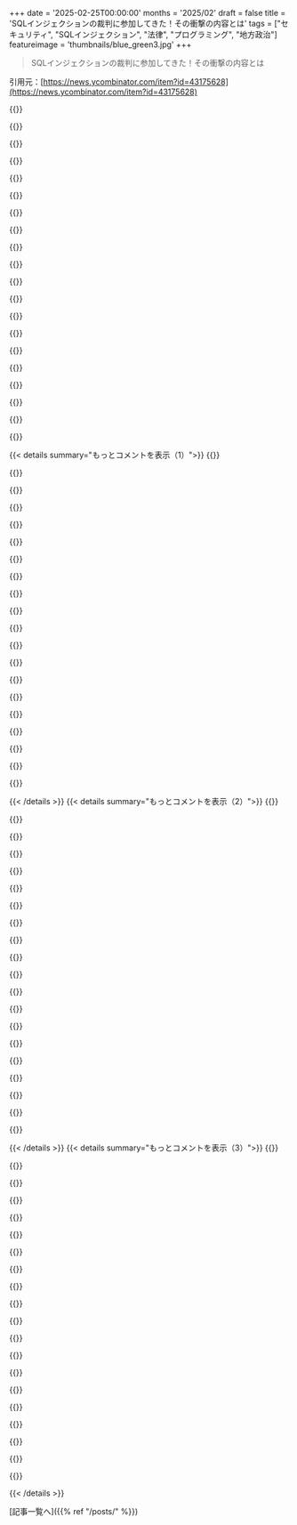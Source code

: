 +++
date = '2025-02-25T00:00:00'
months = '2025/02'
draft = false
title = 'SQLインジェクションの裁判に参加してきた！その衝撃の内容とは'
tags = ["セキュリティ", "SQLインジェクション", "法律", "プログラミング", "地方政治"]
featureimage = 'thumbnails/blue_green3.jpg'
+++

> SQLインジェクションの裁判に参加してきた！その衝撃の内容とは

引用元：[https://news.ycombinator.com/item?id=43175628](https://news.ycombinator.com/item?id=43175628)

{{<matomeQuote body="みんなこんにちは、私がこの訴訟の原告です。今、tptacekの投稿に関連した記事を作成中です！すぐに準備する予定ですが、その間に質問があれば気軽にどうぞね。待っている間にこの古い投稿もチェックしてみて： https://mchap.io/that-time-the-city-of-seattle-accidentally-..." userName="chaps" createdAt="2025-02-25T19:39:56" color="#ff5733">}}

{{<matomeQuote body="Matt、君は本当に素晴らしい仕事をしてるよ。でもMattは技術的に負けたこともあるので、特に代表なしで市に対抗するのはとんでもない困難だってことをよく考えてね。法律を変える提案には賛成だよ。イリノイ州ではFOIA法の改正の歴史があるけど、開示の保護を強化する方向の変更も多いから注意が必要だよ。負けた組織には強い罰則が必要だね。イリノイ州では5000ドルの民事罰に制限されてるからね。" userName="qingcharles" createdAt="2025-02-26T00:54:58" color="#ff5733">}}

{{<matomeQuote body="負けた公共団体も法的手数料を負担することになるから、かなりの金額になる可能性がある。ただ、公共団体は誰かの金で運営されてるから、本当に警告できるのは、どれだけ彼らの時間を法的行動で食いつぶせるかってところだよ。" userName="tptacek" createdAt="2025-02-26T01:22:51" color="">}}

{{<matomeQuote body="カラム名を知っても攻撃者にとって助けにならないという主張が理解できないよ。特にワイルドカードを許可してないデータベースでは、’); SELECT col FROM logins’ができることを知ってれば、カラム名を推測しなくて済むから楽になると思うんだけど。" userName="dataflow" createdAt="2025-02-25T23:00:01" color="">}}

{{<matomeQuote body="常に`SELECT table_name, column_name, data_type FROM information_schema.columns`を使えるよ。それはSQL標準の一部だからね。<br>一般的にSQLインジェクションがあれば、試行回数は多いから、1回でロックアウトされることはないよ。SELECT {id,userid,user_id,uid} FROM {user,users,login,logins,customer,customer}`の全ての組み合わせに限界があるから、役立つ情報を見つけることができると思うよ。" userName="tczMUFlmoNk" createdAt="2025-02-25T23:25:11" color="#785bff">}}

{{<matomeQuote body="＞ いつでも`SELECT table_name, column_name, data_type FROM information_schema.columns`ができるって？私のデータベースは“no such table: information_schema.columns”と言ってるよ。もし私のデータベースがその機能を完全に無効にしてたらどうなるの？<br>さらに、SQLがここに含まれてるのかな？他のインジェクション“機能”を持つデータベースはスキーマを持ってるはずじゃない？" userName="dataflow" createdAt="2025-02-26T07:44:04" color="">}}

{{<matomeQuote body="＞ 常にそれができる？今私はそれを試したけど、私のデータベースは“no such table: information_schema.columns”と言ったよ。攻撃者は一度の試みであきらめないよ。使用しているデータベースソフトによって異なるから、最初のステップはSQLiを見つけた後にデータベースソフトを特定することだよ。<br>もし私のデータベースがこの機能を完全に無効にしてたら？" userName="lyu07282" createdAt="2025-02-26T08:37:18" color="">}}

{{<matomeQuote body="確かに、様々な方法で無効にできるし、役割やユーザーに応じて設定できるよ。" userName="spoaceman7777" createdAt="2025-02-26T09:45:51" color="">}}

{{<matomeQuote body="いいポイントだね、実際に存在しないカラムを選択するユーザーをロックアウトすることでデータベースを強化したことがある人はいるのかな？こうすれば生産に影響してしまうかもしれないが、誰かが君のデータベースでクエリを実行しているなら、それを考慮する価値があると思う。" userName="zachrip" createdAt="2025-02-25T23:52:27" color="#ff5c5c">}}

{{<matomeQuote body="表面的にはすごく魅力的なアイデアだね。まるで“たとえドアを開けっぱなしにしても、君は入るべきじゃない”って感じだね。" userName="Waterluvian" createdAt="2025-02-26T00:17:37" color="">}}

{{<matomeQuote body="優秀なDBAはアカウントのアクセスを制限して情報スキーマにアクセスできなくするよ。その環境では、DBAはしっかりしてるけどWeb開発者は緩いってのは想像しやすいね。" userName="default-kramer" createdAt="2025-02-26T01:20:34" color="#38d3d3">}}

{{<matomeQuote body="＞ そして、スキーマとファイルレイアウトに関して、裁判所に反対しないと思う。<br>法律が“ファイルレイアウト”の開示を禁止するとは思わないけど、スキーマはファイルレイアウトと類似してるから、制限されるのは明らかだね。" userName="AdamJacobMuller" createdAt="2025-02-26T04:08:19" color="">}}

{{<matomeQuote body="SQLスキーマはデータのファイル内の場所を示さないんだ。スキーマはテーブル行とデータを保存するページやインデックス間の関係を切り離すために存在してるからね。だから、スキーマはファイルレイアウトの逆だよ。" userName="tptacek" createdAt="2025-02-26T04:33:17" color="#ff5733">}}

{{<matomeQuote body="＞ もっと違う言い方をするとさ、<br>コートにジャケットとシャツのクローゼットがあるって言ったら、衣服の配置方法を教えてることになるよね。これは情報の一部に過ぎないけど。データベースでも同じで、カラムに名前があると、データがどう配置されてるか情報を提供してるわけ。" userName="dataflow" createdAt="2025-02-26T07:10:47" color="#785bff">}}

{{<matomeQuote body="ファイルレイアウトかそうでないかは明確だよ。「ファイルレイアウトに似てる」って書いたら、それはファイルレイアウトではないとされる。イリノイ州最高裁がそれを誤ってファイルレイアウトと見なしたんだ。" userName="tptacek" createdAt="2025-02-26T07:36:55" color="">}}

{{<matomeQuote body="＞ イリノイ州最高裁が誤ってファイルレイアウトと判断したんだけど、これはメッセージボードの論理を使ったものではなく、技術辞典からの定義を使ったんだ。<br>その定義が明確にスキーマとファイルレイアウトの違いを示してるなら、もっと良い結果が得られたかもね。" userName="dataflow" createdAt="2025-02-26T07:53:51" color="">}}

{{<matomeQuote body="＞ もしあなたの言うことが正しければ、カラム内のアイテムがディスク上で近くに集まると期待してるわけだね。<br>でもそれは相対的または絶対的なオフセットを与えないし、いろんなことを言い表すわけではないよ。要するに、SQLスキーマは通常の意味ではファイルレイアウトではないってことだね。" userName="fc417fc802" createdAt="2025-02-26T10:26:07" color="">}}

{{<matomeQuote body="＞ 私の言いたいのは、このカラムにあるアイテムがディスク上で集まりやすいということだよ。<br>それはファイルレイアウトだね。スキーマは完全ではないが、ファイルレイアウトの情報の一部ではあるのは確かだよ。" userName="dataflow" createdAt="2025-02-26T10:59:50" color="#45d325">}}

{{<matomeQuote body="“ファイルレイアウト”は、全てのバイトの正確な位置を意味する必要はないよ。抽象的なファイルレイアウトでも、それはファイルレイアウトだ。" userName="HDThoreaun" createdAt="2025-02-26T05:25:26" color="">}}

{{<matomeQuote body="＞ 攻撃者である私がSQLインジェクションを使ってSQLスキーマを回復する。<br>それは攻撃の結果だけど、目標ではないというのは自らを矛盾させてるよね。スキーマは攻撃者にとって価値がある。" userName="dmurray" createdAt="2025-02-26T00:07:53" color="">}}

{{< details summary="もっとコメントを表示（1）">}}
{{<matomeQuote body="いろんなものが価値あるけど、それが法律の基準じゃないんだよ。法律に免除されてない限り、開示することがシステムの安全を脅かすって証明するのは公的機関の責任だよ。" userName="tptacek" createdAt="2025-02-26T00:43:30" color="">}}

{{<matomeQuote body="やっぱりグレーゾーンが広いね。TFAが言う通り、「脅かす」と「脅かす可能性」の違いがあっても、「脅かす」の定義には「危険」が含まれているから、ほとんど関係ないんじゃないかな。" userName="hunter2_" createdAt="2025-02-26T02:30:47" color="">}}

{{<matomeQuote body="『脅かす』の違いが分析に関係ないってことだよ。何かが人を攻撃するのを助けるわけじゃなくて、そのシステムから得られる価値の一つなら、イリノイ州の法律下では脅かさないんだ。脅かす証明の基準も関係ないよ、そもそも脅かしの主張がないから。" userName="tptacek" createdAt="2025-02-26T02:51:40" color="#ff5c5c">}}

{{<matomeQuote body="もしも攻撃がシステムを脅かすものじゃないなら、それはイリノイ州の法律では脅かさないっていうのは分かる。でも、スキーマは攻撃者が攻撃を進めるために手に入れるものだから、システムを攻撃する手段になるんだよね。これが攻撃者にとっての価値の全てだよ。" userName="thaumasiotes" createdAt="2025-02-26T07:25:09" color="#785bff">}}

{{<matomeQuote body="君の主張がわからないよ。SQLIがあればスキーマを取得できるのに、スキーマが事前に公開されても何が問題なの？大切なのはSQLIがあるかどうかじゃないの？" userName="tptacek" createdAt="2025-02-26T07:40:36" color="">}}

{{<matomeQuote body="これまだ有効だけど、UIがワイルドカードをサニタイズしたり、データベースがそれを禁止するか、インジェストするまでの時間がないほどのデータが出てしまうと失敗するかもね。" userName="dataflow" createdAt="2025-02-25T23:45:43" color="">}}

{{<matomeQuote body="サニタイズはほとんど失敗するから、これって武器競争になるよね。" userName="wglb" createdAt="2025-02-26T02:17:44" color="">}}

{{<matomeQuote body="間違えなければ、そうだね。100％のセキュリティはないけど、正直もう2025年だから、SQLインジェクションを防ぐ方法はもう知ってるでしょ。ここに書いたよ：<br>https://valentin.willscher.de/posts/sql-api/" userName="valenterry" createdAt="2025-02-26T03:34:53" color="#ff5c5c">}}

{{<matomeQuote body="そうだけど、想定されるケースは完璧にサニタイズしてるサイトでもまだSQLインジェクションがあるってこと？そんなのありえるの？" userName="IshKebab" createdAt="2025-02-26T07:23:05" color="">}}

{{<matomeQuote body="でも、ここで想定されているケースは、完璧にサニタイズしたサイトがSQLインジェクションを許すってことだよね？ありえないと思うんだ。アスタリスクが含まれるものは拒否するだけで良いんだし。完璧にする必要はなくて、せめてハードルを設ければいいんだよ。試行回数を現実的に制限するだけで十分だし。" userName="dataflow" createdAt="2025-02-26T08:16:46" color="">}}

{{<matomeQuote body="そこにパーサーが示されてないから、変な入力の場合がどうなるかは不明だよね。誰かにペネトレーションテストを受けたことある？" userName="wglb" createdAt="2025-02-26T18:48:06" color="">}}

{{<matomeQuote body="まあ、既存のパーサーを選ぶのが普通だと思うよ。特に自分で書く必要はない。大体の言語にはテスト済みのパーサーがあるからね。私の場合、変な入力は拒否されて、ライブラリから”parser error”を受け取って、それを”query not supported”エラーにラップして400を返す感じ。>ペネトレーションテストを受けたことは？実際に受けたよ。ペンテスターたちはその手法に驚いたけど、問題は見つからなかった。" userName="valenterry" createdAt="2025-02-27T03:27:44" color="#785bff">}}

{{<matomeQuote body="興味本位なんだけど、”CANVASデータベースの全テーブルから1行のデータを要求する”みたいなことはできるの？" userName="foota" createdAt="2025-02-25T21:40:00" color="">}}

{{<matomeQuote body="これは人の問題に対する技術的解決策だと思う。市がこの情報を出したくないなら、技術的な解決策は無理だよね。そして、これがすでにイリノイ州最高裁判所に持ち込まれて負けた以上、結局は法の更新が唯一の解決策だよ。" userName="mbreese" createdAt="2025-02-25T22:12:18" color="">}}

{{<matomeQuote body="これは技術的解決策だとはいえ、裁判所が直接スキーマを尋ねられるかどうかを解釈していたんだよね。だから、”スキーマを尋ねることはできないけど、サンプル行を尋ねるのはOK”という選択肢はなかったと思う。" userName="foota" createdAt="2025-02-25T22:32:44" color="">}}

{{<matomeQuote body="短い答えは”はい”、これができる。メールでのリクエストでも、”blah@gov.comの最も最近のメールをください”っていう形でのリクエストが見かけたことがある。で、最終的にはテーブル名を使ってリクエストのバッチを送る計画だった。文法的には、”SELECT * FROM {table_name_from_schema_request} LIMIT 1”みたいな感じで、テーブルごとにFOIAリクエストを出すつもりだった。" userName="chaps" createdAt="2025-02-25T22:36:18" color="#45d325">}}

{{<matomeQuote body="CANVASの管理者は何を隠しているんだろう？" userName="doctorpangloss" createdAt="2025-02-25T19:58:57" color="">}}

{{<matomeQuote body="何とも言えないけど、私がこの訴訟を起こした背景には、シカゴが裏でチケットを処理している業者リストを持っているという情報がある。私がその情報を要求した時には、都市はそんなリストはないと言ったけど、信じている。だから、スキーマ情報があれば本当に彼らが嘘をついているかどうかを確かめられると思った。" userName="chaps" createdAt="2025-02-25T20:05:39" color="#38d3d3">}}

{{<matomeQuote body="真剣に聞くんだけど、もし彼らが嘘をついていると疑っているなら、どうしてFOIAリクエストに対して完全なスキーマを出すことを信じるの？おそらく、重要なカラムを省くんじゃない？" userName="9dev" createdAt="2025-02-25T22:37:53" color="">}}

{{<matomeQuote body="うーん、街がスキーマを公開すべきだとは思うけど、記事の主張には同意できないな。スキーマを知っても攻撃者には役立たないっていうのは間違いなんじゃないかな。攻撃の受け手が特定のテーブルからデータを引き出せるかどうかは、スキーマを知ってるかどうかに依存するんだよね。特に、攻撃者がクエリの失敗とか成功の結果だけを知る場合、スキーマを知ってた方が試行錯誤がしやすくなるんだよ。<br>攻撃は常に行われているし、失敗したクエリを記録していれば、攻撃を見つけやすくなる可能性もあるし、スキーマを知っているとその弱点を利用しやすくなると思うよ。" userName="SkidanovAlex" createdAt="2025-02-25T20:23:22" color="#ff5c5c">}}


{{< /details >}}
{{< details summary="もっとコメントを表示（2）">}}
{{<matomeQuote body="スキーマを知っていると攻撃者にとって有利になることはたくさんあるよ。サービスの名前や市役所にいる公務員の名前、駐車券の法的な説明を知っていることも同様だ。もし訴えられてハッキングを試みるなら、その訴訟の詳細を知るのが役立つのは明らかじゃん。だから、「有益な情報は全部隠すべき」っていうのは違うと思う。" userName="florbnit" createdAt="2025-02-26T12:11:49" color="#ff5c5c">}}

{{<matomeQuote body="私は攻撃者じゃなくて、ただのソフトウェア開発者だけど、SQLインジェクションがあったらスキーマに関係なくなると思うよ。確かにスキーマを知っていると、完全なインジェクションがなくてもデータを引き出すのに役立つ場面もあったから、スキーマは攻撃者にとって多少有利になるって意見には同意する。" userName="Volundr" createdAt="2025-02-25T21:51:50" color="">}}

{{<matomeQuote body="そのスキーマを裁判で認めるのは、何かしらの過失を認めることになるんじゃない？スキーマが漏れることがアプリに影響を及ぼす可能性があるなら、ちょっとまずいよね。" userName="butlike" createdAt="2025-02-25T22:12:53" color="">}}

{{<matomeQuote body="防御についての議論は簡単だよね。SQLインジェクションの穴が無いことを証明するのが難しいから不安だ。" userName="default-kramer" createdAt="2025-02-25T23:05:41" color="">}}

{{<matomeQuote body="スキーマがSQLインジェクションの穴を明らかにするとは思えないけど、他の脆弱性を見つける手助けにはなるかもしれないな。例えば、主キーの選択ミスやNULLの扱いなんかがそうかも。<br>えーっと、NULLを使い過ぎるか、逆に文字列の’NULL’を使ったりするってこと？" userName="hot_gril" createdAt="2025-02-26T01:02:13" color="">}}

{{<matomeQuote body="スキーマがSQLインジェクションの穴を明らかにすることは無いよ。ただ、過失の主張が『スキーマはSQLインジェクション穴がない限り無価値』っていうのが前提なのかなと思っただけだ。でも確かに、スキーマを秘密にしておく理由は他にも色々あるよね。" userName="default-kramer" createdAt="2025-02-26T01:17:07" color="">}}

{{<matomeQuote body="スキーマはアプリ開発者の考えを知る手掛かりになるから、それを利用して攻撃者はミスが潜んでる部分にたどり着くかもしれないな。" userName="londons_explore" createdAt="2025-02-26T01:11:36" color="">}}

{{<matomeQuote body="それは確かにそうだね。" userName="hot_gril" createdAt="2025-02-26T01:35:10" color="">}}

{{<matomeQuote body="これが市政府の話だから、訴訟の相手方はそのコードを書いたわけじゃないし、全てを確認する暇もない。彼らが知ってるのは、書いたのは猿みたいな奴らだったってことだけだ。それで、コードの中にSQLインジェクションがあるんじゃないかってある程度の根拠を持ってる可能性はあるんだろうね。" userName="HDThoreaun" createdAt="2025-02-26T05:32:40" color="#ff33a1">}}

{{<matomeQuote body="YouTubeのメール漏洩の脆弱性はスキーマを読むことから始まったって話を思い出すなあ。" userName="pockmarked19" createdAt="2025-02-25T20:48:23" color="">}}

{{<matomeQuote body="＞$10,000 feels extraordinarily high for a server-side web bugという意見にはちょっと疑問。バグの販売を前提にしてるみたいだけど、YouTubeのユーザーのメールアドレスをスキャンして危険人物に売る方法もあると思う。どれだけのメールが漏洩するかはGoogleしか分からないよね。" userName="robocat" createdAt="2025-02-25T22:01:23" color="#ff33a1">}}

{{<matomeQuote body="＞I wouldn’t call json a schema。あれはJSON形式でシリアライズされたprotobufだよ。protobuf定義がスキーマじゃないなら何なのかが分からない。" userName="pockmarked19" createdAt="2025-02-25T22:22:12" color="">}}

{{<matomeQuote body="うん、訂正ありがとう。" userName="robocat" createdAt="2025-02-26T07:23:59" color="">}}

{{<matomeQuote body="SQLインジェクションを示す失敗したデータベースクエリをログするようにしてるなら、スキーマによってその信号が減ることはないと思うけど。たとえシンタックスエラーが出ても、それは追跡する価値があると思うよ。" userName="tptacek" createdAt="2025-02-25T20:35:02" color="">}}

{{<matomeQuote body="スキーマの知識が攻撃者にアドバンテージを与えるのは理解できるよ。カラム名を知ってれば、正しいクエリを作りやすくなるし、失敗したクエリが記録されない可能性もある。" userName="kmoser" createdAt="2025-02-25T21:19:40" color="#ff33a1">}}

{{<matomeQuote body="カラム名の知識がどう役立つのかが分からない。SQLインジェクションの脆弱性を見つけるには、実際のクエリを確認しないと意味がない。" userName="tptacek" createdAt="2025-02-25T21:28:01" color="">}}

{{<matomeQuote body="カラム名の知識が脆弱性の有無を示すわけじゃなくて、脆弱性があった場合に何ができるかを示すんだよ。例えば、口座残高を1百万にしたいならカラム名が必要だよね。" userName="kmoser" createdAt="2025-02-25T23:52:34" color="#785bff">}}

{{<matomeQuote body="SQLインジェクションならスキーマ全体が分かるし、カラム名を事前に知ることの意味があまり分からない。今は非SQLインジェクションの脆弱性について考えてるんだ。" userName="hot_gril" createdAt="2025-02-26T00:57:06" color="">}}

{{<matomeQuote body="SQLインジェクションはデータベースへのSSHトンネルじゃないから、もし注入した行がセレクトでなくてバックエンドが取得しなければ、カラム名を知っても役に立たない。" userName="HDThoreaun" createdAt="2025-02-26T05:35:56" color="">}}

{{<matomeQuote body="待って、これはブラインドSQLiとして知られているけど、実際にはそこまで盲目的じゃないよ。タイミングを使って情報を一ビットずつ取得できるから、遅いけどDBエラーを引き起こさずにできるんだ。" userName="hot_gril" createdAt="2025-02-26T21:11:53" color="#38d3d3">}}


{{< /details >}}
{{< details summary="もっとコメントを表示（3）">}}
{{<matomeQuote body="人間ってほんとに面白いこと考えるよね。" userName="HDThoreaun" createdAt="2025-02-26T21:56:10" color="">}}

{{<matomeQuote body="そうだね、これはクールなトリックだし、分かりづらいよね。SQLインジェクションでスキーマが取れるって言ったのは、セキュリティコースでの古い記憶を思い出してのことかも。" userName="hot_gril" createdAt="2025-02-27T05:01:12" color="">}}

{{<matomeQuote body="これ、テーブル名を列挙することで実現できるのを見たことある。" userName="wglb" createdAt="2025-02-26T18:57:52" color="">}}

{{<matomeQuote body="それは一般的な方法だね。ただエラーが通知される可能性もあるし、当然名前が簡単に推測できるわけじゃないから。" userName="hot_gril" createdAt="2025-02-26T19:59:55" color="">}}

{{<matomeQuote body="ああ、確かに。記録を見られない可能性もあるよね。" userName="hot_gril" createdAt="2025-02-26T06:14:24" color="">}}

{{<matomeQuote body="＞コラム名の知識はSQLインジェクションの脆弱性を見分けるのをどう助けるのか？<br>それはないよ。脆弱性を見つけたら、すぐに有効なクエリを作って、テーブル名やカラムを適当に推測する必要がなくなるから、'DBクエリ失敗'のアラートを出さずに済むんだ。<br>編集：ここが私が見逃していた部分なんだ。＞脆弱なクエリを一回でブラインド攻撃するには、SQL文自体を見る必要があるって、本当にそうなのか？やったことないから信じるしかないけど、壊れたシステムでは'bobby tables'や1=1 --'で発見できるかなと思ったけど。" userName="default-kramer" createdAt="2025-02-25T22:11:56" color="#785bff">}}

{{<matomeQuote body="テーブルやカラム名に触れずに有効なクエリも作れるよ。" userName="jstanley" createdAt="2025-02-25T22:34:40" color="">}}

{{<matomeQuote body="そうだね、それを使って脆弱性を見つけるんだ。ただ脆弱性を見つけても、全ての駐車違反を支払い済みに更新する時、スキーマがないと難しくてたくさん失敗するSQLになるよ。スキーマがあれば一発でできるかもしれない。" userName="default-kramer" createdAt="2025-02-25T23:03:02" color="#45d325">}}

{{<matomeQuote body="だから、普通のペンテストの過程では、SQLインジェクションの脆弱性を使ってスキーマ情報を回収することにするんだ。" userName="tptacek" createdAt="2025-02-25T23:10:06" color="#ff5c5c">}}

{{<matomeQuote body="情報の回復を許さないSQLiの脆弱性ってあるのか？スキーマ回復は常にできるものなのか？GPは、返ってくるシグナルの種類によって難しいこともあると言ってるけど。" userName="LegionMammal978" createdAt="2025-02-25T23:15:01" color="">}}

{{<matomeQuote body="自分の体験では、SQLを使ったサイトを何百も調査したけど、スキーマの有無がSQLインジェクションを行う能力に影響したことはない。専門家として、あり得ないシナリオを考えるのは仕事じゃないし、裁判所もその証言を重視しているから、そこは置いておくよ。" userName="tptacek" createdAt="2025-02-26T00:06:13" color="#785bff">}}

{{<matomeQuote body="“Blind” SQLiはあるけど、実際の例では完全にブラインドじゃなかった。タイミングで一度に一ビットの情報を取れたから、メールアドレスを見つけ出すことができた。タイミングで情報を得られないケースは想像しにくい。" userName="hot_gril" createdAt="2025-02-26T20:57:54" color="#ff5733">}}

{{<matomeQuote body="ちょっと無知かもしれないけど、アプリのアカウントがinformation_schemaにアクセスできない場合、どうやってやるのよ？" userName="default-kramer" createdAt="2025-02-25T23:15:34" color="">}}

{{<matomeQuote body="あまり一般的な設定じゃないと思うけど、自分の無知をさらけ出してるかも。ORMの人気を考えると、スキーマが多くの場合にアプリにロードされるから。" userName="lcnPylGDnU4H9OF" createdAt="2025-02-26T01:03:40" color="">}}

{{<matomeQuote body="アプリがスキーマを集めようとしたらすぐにロックアウトする賢い設計かもしれない。スキーマを前もって知ってれば、マルウェアの目的を達成するために一発でのインジェクションがしやすくなる。" userName="kmoser" createdAt="2025-02-25T23:56:59" color="">}}

{{<matomeQuote body="＞”あなたがスキーマに出来ることはそのフィードのシグナルを減らさない“<br>例えば、SQLの文法エラーがあれば、どこかにバグがあるページがあるってことだから、追跡する価値はあるよね。このことから、Apacheのエラーログを確認してバグを見つけて直すこともできた。" userName="lucb1e" createdAt="2025-02-25T22:25:29" color="#785bff">}}

{{<matomeQuote body="＞”アプリからのSyntaxエラーはどこかにバグがあることを示す“<br>これは政府のシステムで、最低入札の請負業者が作ったアプリだと思う。ほとんどの人は、展開されたアプリからの失敗したクエリの量に驚くはず。" userName="ethbr1" createdAt="2025-02-25T22:44:08" color="">}}

{{<matomeQuote body="調査する価値があるかは微妙だけど、特定の監視システムがあるか探るよりもFOIAをする方がいいと思う。スキーマは攻撃にとってはあまり関係ないし、それを公開するのも問題ない。" userName="lucb1e" createdAt="2025-02-26T12:59:11" color="">}}

{{<matomeQuote body="＞”クエリが失敗した“または”クエリが成功した、データをどうぞ“<br>Blind SQLインジェクションはエラーを表示しないタイプだけど、成功や失敗を示す微妙なシグナルはある。ある例では、成功したインジェクションは正常なレスポンスのバイト数が一つ多いことがあった。これを使ってスキーマもデータベース全体も引き出せた。" userName="wglb" createdAt="2025-02-26T02:30:59" color="#ff5733">}}

{{<matomeQuote body="Kurtはこれで俺をからかおうとしてる。ここでの観客は主に非技術系の地元シカゴランドの政治に関わる人たちだってことを知っておいてくれ。地元政治について少し伝えさせてくれ：全国政治に関わるのは厳しくて気が滅入るけど、地元政治は超反応的だ。俺は実際に法を通すこともできたし、ほとんど費用をかけずに暇な時間に実現できたんだ（全国政治とは大違いだよ）。地元政治のすごいところは、フォーラムが中心になってるところだ。場所はあまり行きたくないところ（特にFacebookグループとか）だけど、参加することを楽しむなら、政治にも参加できるし、フォーラムを活用して実際に物事を成し遂げることができるんだ。" userName="tptacek" createdAt="2025-02-25T18:50:23" color="#ff5c5c">}}


{{< /details >}}


[記事一覧へ]({{% ref "/posts/" %}})
